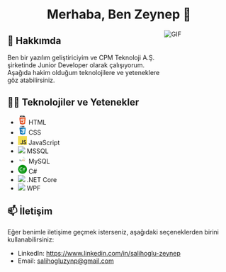<h1 align="center">Merhaba, Ben Zeynep 👋</h1>

<img align="right" alt="GIF" src="https://media1.giphy.com/media/LmNwrBhejkK9EFP504/giphy.gif?cid=790b7611f4ee86e9a912b7c4cb122a7eb7b1c58d2add8961&rid=giphy.gif&ct=g" width="150" height="150"/>

## 🚀 Hakkımda
Ben bir yazılım geliştiriciyim ve CPM Teknoloji A.Ş. şirketinde Junior Developer olarak çalışıyorum. Aşağıda hakim olduğum teknolojilere ve yeteneklere göz atabilirsiniz.

## 👨‍💻 Teknolojiler ve Yetenekler
- <code><img height="20" src="https://raw.githubusercontent.com/github/explore/80688e429a7d4ef2fca1e82350fe8e3517d3494d/topics/html/html.png"></code> HTML
- <code><img height="20" src="https://raw.githubusercontent.com/github/explore/80688e429a7d4ef2fca1e82350fe8e3517d3494d/topics/css/css.png"></code> CSS
- <code><img height="20" src="https://raw.githubusercontent.com/github/explore/80688e429a7d4ef2fca1e82350fe8e3517d3494d/topics/javascript/javascript.png"></code> JavaScript
- <code><img height="20" src="https://raw.githubusercontent.com/github/explore/80688e429a7d4ef2fca1e82350fe8e3517d3494d/topics/mssql/mssql.png"></code> MSSQL
- <code><img height="20" src="https://raw.githubusercontent.com/github/explore/80688e429a7d4ef2fca1e82350fe8e3517d3494d/topics/mysql/mysql.png"></code> MySQL
- <code><img height="20" src="https://raw.githubusercontent.com/github/explore/80688e429a7d4ef2fca1e82350fe8e3517d3494d/topics/csharp/csharp.png"></code> C#
- <code><img height="20" src="https://raw.githubusercontent.com/github/explore/80688e429a7d4ef2fca1e82350fe8e3517d3494d/topics/dotnetcore/dotnetcore.png"></code> .NET Core
- <code><img height="20" src="https://raw.githubusercontent.com/github/explore/80688e429a7d4ef2fca1e82350fe8e3517d3494d/topics/wpf/wpf.png"></code> WPF

## 📫 İletişim
Eğer benimle iletişime geçmek isterseniz, aşağıdaki seçeneklerden birini kullanabilirsiniz:
- LinkedIn: https://www.linkedin.com/in/salihoglu-zeynep
- Email: salihogluzynp@gmail.com
